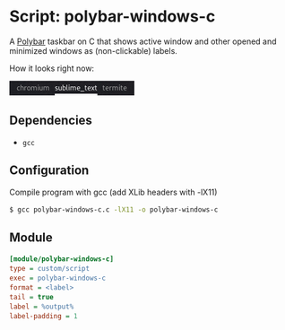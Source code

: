 # Script: polybar-windows-c

A [Polybar](https://github.com/jaagr/polybar) taskbar on C that shows active window and other opened and minimized windows as (non-clickable) labels.

How it looks right now:

![polybar-windows-c](screenshots/polybar-windows-c.png)

## Dependencies

* `gcc`

## Configuration

Compile program with gcc (add XLib headers with -lX11)

```bash
$ gcc polybar-windows-c.c -lX11 -o polybar-windows-c
```

## Module

```ini
[module/polybar-windows-c]
type = custom/script
exec = polybar-windows-c
format = <label>
tail = true
label = %output%
label-padding = 1
```
